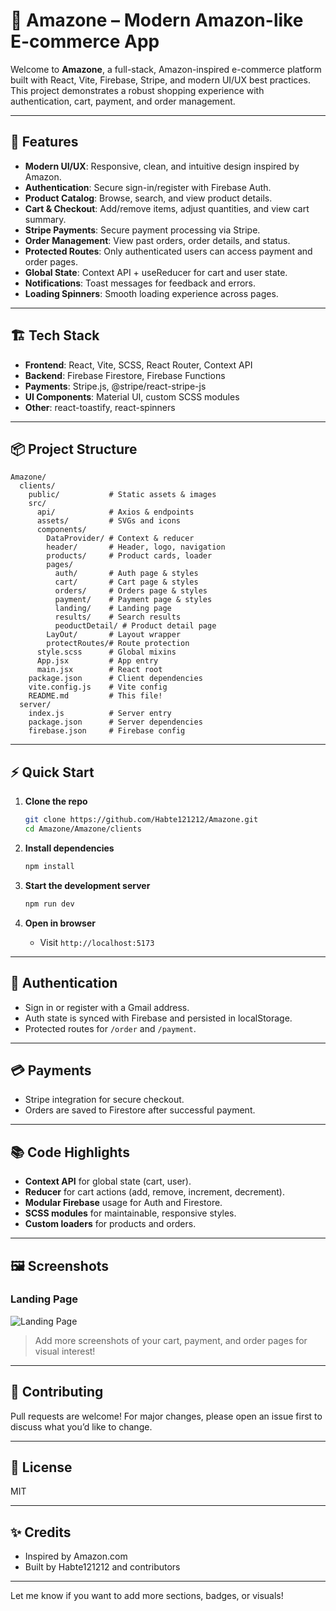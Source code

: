 # 🛒 Amazone – Modern Amazon-like E-commerce App

Welcome to **Amazone**, a full-stack, Amazon-inspired e-commerce platform built with React, Vite, Firebase, Stripe, and modern UI/UX best practices. This project demonstrates a robust shopping experience with authentication, cart, payment, and order management.

---

## 🚀 Features

- **Modern UI/UX**: Responsive, clean, and intuitive design inspired by Amazon.
- **Authentication**: Secure sign-in/register with Firebase Auth.
- **Product Catalog**: Browse, search, and view product details.
- **Cart & Checkout**: Add/remove items, adjust quantities, and view cart summary.
- **Stripe Payments**: Secure payment processing via Stripe.
- **Order Management**: View past orders, order details, and status.
- **Protected Routes**: Only authenticated users can access payment and order pages.
- **Global State**: Context API + useReducer for cart and user state.
- **Notifications**: Toast messages for feedback and errors.
- **Loading Spinners**: Smooth loading experience across pages.

---

## 🏗️ Tech Stack

- **Frontend**: React, Vite, SCSS, React Router, Context API
- **Backend**: Firebase Firestore, Firebase Functions
- **Payments**: Stripe.js, @stripe/react-stripe-js
- **UI Components**: Material UI, custom SCSS modules
- **Other**: react-toastify, react-spinners

---

## 📦 Project Structure

```
Amazone/
  clients/
    public/           # Static assets & images
    src/
      api/            # Axios & endpoints
      assets/         # SVGs and icons
      components/
        DataProvider/ # Context & reducer
        header/       # Header, logo, navigation
        products/     # Product cards, loader
        pages/
          auth/       # Auth page & styles
          cart/       # Cart page & styles
          orders/     # Orders page & styles
          payment/    # Payment page & styles
          landing/    # Landing page
          results/    # Search results
          peoductDetail/ # Product detail page
        LayOut/       # Layout wrapper
        protectRoutes/# Route protection
      style.scss      # Global mixins
      App.jsx         # App entry
      main.jsx        # React root
    package.json      # Client dependencies
    vite.config.js    # Vite config
    README.md         # This file!
  server/
    index.js          # Server entry
    package.json      # Server dependencies
    firebase.json     # Firebase config
```

---

## ⚡ Quick Start

1. **Clone the repo**

   ```bash
   git clone https://github.com/Habte121212/Amazone.git
   cd Amazone/Amazone/clients
   ```

2. **Install dependencies**

   ```bash
   npm install
   ```

3. **Start the development server**

   ```bash
   npm run dev
   ```

4. **Open in browser**
   - Visit `http://localhost:5173`

---

## 🔑 Authentication

- Sign in or register with a Gmail address.
- Auth state is synced with Firebase and persisted in localStorage.
- Protected routes for `/order` and `/payment`.

---

## 💳 Payments

- Stripe integration for secure checkout.
- Orders are saved to Firestore after successful payment.

---

## 📚 Code Highlights

- **Context API** for global state (cart, user).
- **Reducer** for cart actions (add, remove, increment, decrement).
- **Modular Firebase** usage for Auth and Firestore.
- **SCSS modules** for maintainable, responsive styles.
- **Custom loaders** for products and orders.

---

## 🖼️ Screenshots

### Landing Page

![Landing Page](Amazone/clients/public/landing-screenshot.png)

> Add more screenshots of your cart, payment, and order pages for visual interest!

---

## 🤝 Contributing

Pull requests are welcome! For major changes, please open an issue first to discuss what you’d like to change.

---

## 📄 License

MIT

---

## ✨ Credits

- Inspired by Amazon.com
- Built by Habte121212 and contributors

---

Let me know if you want to add more sections, badges, or visuals!
